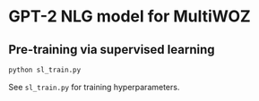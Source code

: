 # GPT-2 NLG model for MultiWOZ

## Pre-training via supervised learning
```bash
python sl_train.py
```
See `sl_train.py` for training hyperparameters.